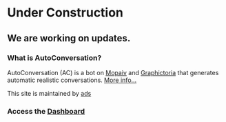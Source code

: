 # Under Construction
## We are working on updates.

### What is AutoConversation?

AutoConversation (AC) is a bot on [Mopaiv](https://mopaiv.com/profile/autoconversation) and [Graphictoria](https://gtoria.net/user/profile/AutoConversation) that generates automatic realistic conversations. [More info...](/information)


This site is maintained by [ads](https://mopaiv.com/profile/ads)

### Access the [Dashboard](/dashboard)
